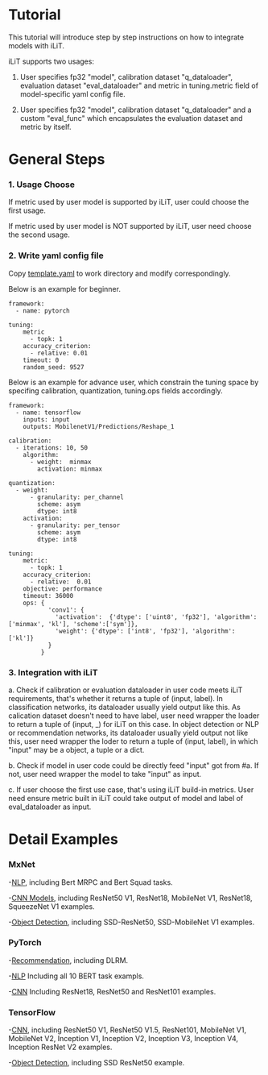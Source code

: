 Tutorial
=========================================

This tutorial will introduce step by step instructions on how to integrate models with iLiT.

iLiT supports two usages:

1. User specifies fp32 "model", calibration dataset "q_dataloader", evaluation dataset "eval_dataloader" and metric in tuning.metric field of model-specific yaml config file.

2. User specifies fp32 "model", calibration dataset "q_dataloader" and a custom "eval_func" which encapsulates the evaluation dataset and metric by itself.

# General Steps

### 1. Usage Choose

If metric used by user model is supported by iLiT, user could choose the first usage.

If metric used by user model is NOT supported by iLiT, user need choose the second usage.

### 2. Write yaml config file

Copy [template.yaml](../examples/template.yaml) to work directory and modify correspondingly.

Below is an example for beginner.

```
framework:
  - name: pytorch

tuning:
    metric
      - topk: 1
    accuracy_criterion:
      - relative: 0.01
    timeout: 0
    random_seed: 9527
```

Below is an example for advance user, which constrain the tuning space by specifing calibration, quantization, tuning.ops fields accordingly.

```
framework:
  - name: tensorflow
    inputs: input
    outputs: MobilenetV1/Predictions/Reshape_1

calibration:
  - iterations: 10, 50
    algorithm:
      - weight:  minmax
        activation: minmax

quantization:
  - weight:
      - granularity: per_channel
        scheme: asym
        dtype: int8
    activation:
      - granularity: per_tensor
        scheme: asym
        dtype: int8

tuning:
    metric:
      - topk: 1
    accuracy_criterion:
      - relative:  0.01
    objective: performance
    timeout: 36000
    ops: {
           'conv1': {
             'activation':  {'dtype': ['uint8', 'fp32'], 'algorithm': ['minmax', 'kl'], 'scheme':['sym']},
             'weight': {'dtype': ['int8', 'fp32'], 'algorithm': ['kl']}
           }
         }

```

### 3. Integration with iLiT

   a. Check if calibration or evaluation dataloader in user code meets iLiT requirements, that's whether it returns a tuple of (input, label). In classification networks, its dataloader usually yield output like this. As calication dataset doesn't need to have label, user need wrapper the loader to return a tuple of (input, _) for iLiT on this case. In object detection or NLP or recommendation networks, its dataloader usually yield output not like this, user need wrapper the loder to return a tuple of (input, label), in which "input" may be a object, a tuple or a dict.

   b. Check if model in user code could be directly feed "input" got from #a. If not, user need wrapper the model to take "input" as input.

   c. If user choose the first use case, that's using iLiT build-in metrics. User need ensure metric built in iLiT could take output of model and label of eval_dataloader as input.


# Detail Examples

### MxNet

-[NLP](../examples/mxnet/bert/README.md), including Bert MRPC and Bert Squad tasks.

-[CNN Models](../examples/mxnet/cnn/README.md), including ResNet50 V1, ResNet18, MobileNet V1, ResNet18, SqueezeNet V1 examples.

-[Object Detection](../examples/mxnet/object_detection/README.md), including SSD-ResNet50, SSD-MobileNet V1 examples.

### PyTorch

-[Recommendation](../examples/pytorch/dlrm/DLRM_README.md), including DLRM.

-[NLP](../examples/pytorch/bert/BERT_README.md) Including all 10 BERT task exampls.

-[CNN](../examples/pytorch/resnet/README.md) Including ResNet18, ResNet50 and ResNet101 examples.

### TensorFlow

-[CNN](../examples/tensorflow/image_recognition/README.md), including ResNet50 V1, ResNet50 V1.5, ResNet101, MobileNet V1, MobileNet V2, Inception V1, Inception V2, Inception V3, Inception V4, Inception ResNet V2 examples.

-[Object Detection](../examples/tensorflow/object_detection/README.md), including SSD ResNet50 example.
